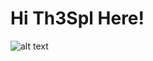 # Hi Th3Spl Here!

![alt text](https://rlv.zcache.com/anime_waifu_stickers-r75519a6ece314d2fb884ffd313fe0aa8_0ugd3_8byvr_630.jpg?view_padding=%5B285%2C0%2C285%2C0%5D)
